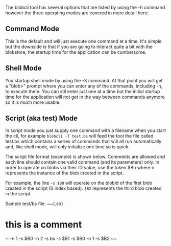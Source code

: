 The blobcli tool has several options that are listed by using the -h command
however the three operating modes are covered in more detail here:

Command Mode
------------
This is the default and will just execute one command at a time. It's simple
but the downside is that if you are going to interact quite a bit with the
blobstore, the startup time for the application can be cumbersome.

Shell Mode
----------
You startup shell mode by using the -S command. At that point you will get
a "blob>" prompt where you can enter any of the commands, including -h,
to execute them. You can stil enter just one at a time but the initial
startup time for the application will not get in the way between commands
anymore so it is much more usable.

Script (aka test) Mode
----------------------
In script mode you just supply one command with a filename when you start
the cli, for example `blobcli -T test.bs` will feed the tool the file
called test.bs which contains a series of commands that will all run
automatically and, like shell mode, will only initialize one time so is
quick.

The script file format (example) is shown below.  Comments are allowed and
each line should contain one valid command (and its parameters) only. In
order to operate on blobs via their ID value, use the token $Bn where n
represents the instance of the blob created in the script.

For example, the line `-s $B0` will operate on the blobid of the first
blob created in the script (0 index based). `$B2` represents the third
blob created in the script.

Sample test/bs file:
~~{.sh}
# this is a comment
-i
-n 1
-s $B0
-n 2
-s bs
-s $B1
-s $B0
-n 1
-s $B2
~~
